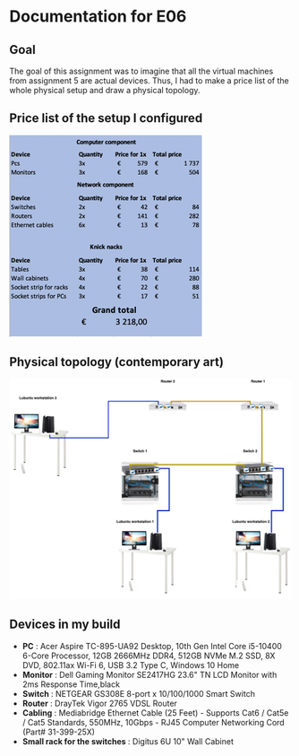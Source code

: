 # Documentation for E06

## Goal 

The goal of this assignment was to imagine that all the virtual machines from assignment 5 are actual devices. Thus, I had to make a price list of the whole physical setup and draw a physical topology.

## Price list of the setup I configured 

![](E06/price-list.jpg)


## Physical topology (contemporary art)
![](E06/physical-topology.png)

## Devices in my build 
* **PC** : Acer Aspire TC-895-UA92 Desktop, 10th Gen Intel Core i5-10400 6-Core Processor, 12GB 2666MHz DDR4, 512GB NVMe M.2 SSD, 8X DVD, 802.11ax Wi-Fi 6, USB 3.2 Type C, Windows 10 Home
* **Monitor** : Dell Gaming Monitor SE2417HG 23.6" TN LCD Monitor with 2ms Response Time,black
* **Switch** : NETGEAR GS308E 8-port x 10/100/1000 Smart Switch
* **Router** : DrayTek Vigor 2765 VDSL Router
* **Cabling** : Mediabridge Ethernet Cable (25 Feet) - Supports Cat6 / Cat5e / Cat5 Standards, 550MHz, 10Gbps - RJ45 Computer Networking Cord (Part# 31-399-25X)
* **Small rack for the switches** : Digitus 6U 10" Wall Cabinet
